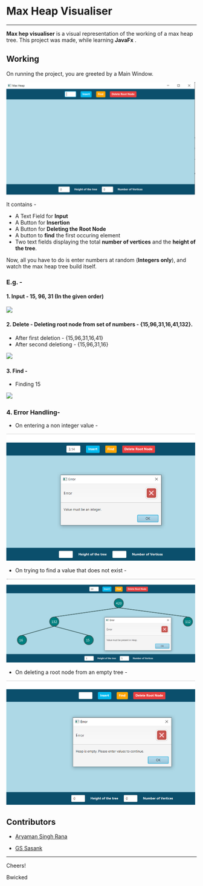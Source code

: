 # Max Heap Visualiser
---
**Max hep visualiser** is a visual representation of the working of a max heap tree. This project was made, while learning **JavaFx** . 

## Working
On running the project, you are greeted by a Main Window.  

<img src="https://github.com/wickedbaba/MaxHeapVisualizer/blob/main/PicturesForReadME/Intro1.png" alt="Intro1" width="500"/>
  
It contains -  
  
* A Text Field for **Input**  
* A Button for **Insertion**
* A Button for **Deleting the Root Node**
* A button to **find** the first occuring element
* Two text fields displaying the total **number of vertices** and the **height of the tree**.

Now, all you have to do is enter numbers at random (**Integers only**), and watch the max heap tree build itself. 

### E.g. - 

#### 1. Input - 15, 96, 31 (In the given order)



![](https://media.giphy.com/media/DiZWA7OW8TSjTpAoKp/giphy.gif)

#### 2. Delete - Deleting root node from set of numbers - {15,96,31,16,41,132}.

* After first deletion -	{15,96,31,16,41}
* After second deletiong -	{15,96,31,16}

![](https://media.giphy.com/media/2NbmSablNE4hsOmpsg/giphy.gif)

#### 3. Find - 

* Finding 15 

![](https://media.giphy.com/media/gMlI1HFS9oCAT261dy/giphy.gif)


### 4. Error Handling-

* On entering a non integer value -

<img src="https://github.com/wickedbaba/MaxHeapVisualizer/blob/main/PicturesForReadME/Error1.png" alt="Error1" width="500"/>

* On trying to find a value that does not exist -

<img src="https://github.com/wickedbaba/MaxHeapVisualizer/blob/main/PicturesForReadME/Error2.png" alt="Error2" width="500"/>

* On deleting a root node from an empty tree -

<img src="https://github.com/wickedbaba/MaxHeapVisualizer/blob/main/PicturesForReadME/Error3.png" alt="Error2" width="500"/>


## Contributors

* [Aryaman Singh Rana](https://github.com/wickedbaba)
 
* [GS Sasank](https://github.com/gssasank)
___

Cheers!

Bwicked
